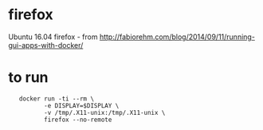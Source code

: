 # firefox
Ubuntu 16.04 firefox - from http://fabiorehm.com/blog/2014/09/11/running-gui-apps-with-docker/

# to run

       docker run -ti --rm \
              -e DISPLAY=$DISPLAY \
              -v /tmp/.X11-unix:/tmp/.X11-unix \
              firefox --no-remote
